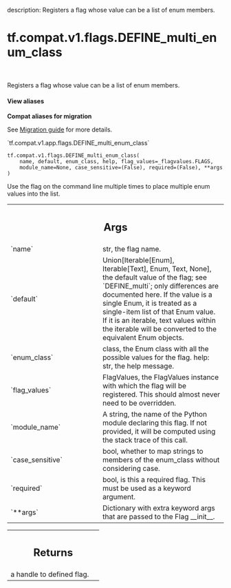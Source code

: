 description: Registers a flag whose value can be a list of enum members.

<div itemscope itemtype="http://developers.google.com/ReferenceObject">
<meta itemprop="name" content="tf.compat.v1.flags.DEFINE_multi_enum_class" />
<meta itemprop="path" content="Stable" />
</div>

# tf.compat.v1.flags.DEFINE_multi_enum_class

<!-- Insert buttons and diff -->

<table class="tfo-notebook-buttons tfo-api nocontent" align="left">

</table>



Registers a flag whose value can be a list of enum members.

<section class="expandable">
  <h4 class="showalways">View aliases</h4>
  <p>
<b>Compat aliases for migration</b>
<p>See
<a href="https://www.tensorflow.org/guide/migrate">Migration guide</a> for
more details.</p>
<p>`tf.compat.v1.app.flags.DEFINE_multi_enum_class`</p>
</p>
</section>

<pre class="devsite-click-to-copy prettyprint lang-py tfo-signature-link">
<code>tf.compat.v1.flags.DEFINE_multi_enum_class(
    name, default, enum_class, help, flag_values=_flagvalues.FLAGS,
    module_name=None, case_sensitive=(False), required=(False), **args
)
</code></pre>



<!-- Placeholder for "Used in" -->

Use the flag on the command line multiple times to place multiple
enum values into the list.

<!-- Tabular view -->
 <table class="responsive fixed orange">
<colgroup><col width="214px"><col></colgroup>
<tr><th colspan="2"><h2 class="add-link">Args</h2></th></tr>

<tr>
<td>
`name`
</td>
<td>
str, the flag name.
</td>
</tr><tr>
<td>
`default`
</td>
<td>
Union[Iterable[Enum], Iterable[Text], Enum, Text, None], the
default value of the flag; see `DEFINE_multi`; only differences are
documented here. If the value is a single Enum, it is treated as a
single-item list of that Enum value. If it is an iterable, text values
within the iterable will be converted to the equivalent Enum objects.
</td>
</tr><tr>
<td>
`enum_class`
</td>
<td>
class, the Enum class with all the possible values for the flag.
help: str, the help message.
</td>
</tr><tr>
<td>
`flag_values`
</td>
<td>
FlagValues, the FlagValues instance with which the flag will be
registered. This should almost never need to be overridden.
</td>
</tr><tr>
<td>
`module_name`
</td>
<td>
A string, the name of the Python module declaring this flag. If
not provided, it will be computed using the stack trace of this call.
</td>
</tr><tr>
<td>
`case_sensitive`
</td>
<td>
bool, whether to map strings to members of the enum_class
without considering case.
</td>
</tr><tr>
<td>
`required`
</td>
<td>
bool, is this a required flag. This must be used as a keyword
argument.
</td>
</tr><tr>
<td>
`**args`
</td>
<td>
Dictionary with extra keyword args that are passed to the Flag
__init__.
</td>
</tr>
</table>



<!-- Tabular view -->
 <table class="responsive fixed orange">
<colgroup><col width="214px"><col></colgroup>
<tr><th colspan="2"><h2 class="add-link">Returns</h2></th></tr>
<tr class="alt">
<td colspan="2">
a handle to defined flag.
</td>
</tr>

</table>

